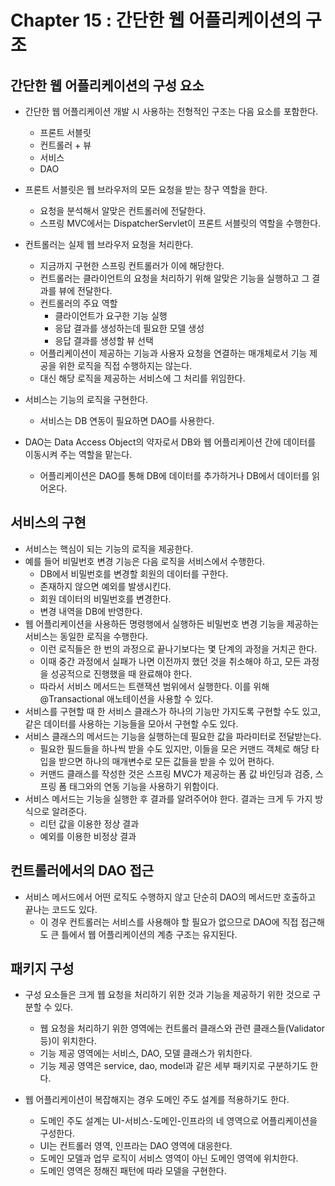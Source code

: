 ﻿# Chapter 15 : 간단한 웹 어플리케이션의 구조

## 간단한 웹 어플리케이션의 구성 요소

* 간단한 웹 어플리케이션 개발 시 사용하는 전형적인 구조는 다음 요소를 포함한다.
  * 프론트 서블릿
  * 컨트롤러 + 뷰
  * 서비스
  * DAO
  
* 프론트 서블릿은 웹 브라우저의 모든 요청을 받는 창구 역할을 한다.
  * 요청을 분석해서 알맞은 컨트롤러에 전달한다.
  * 스프링 MVC에서는 DispatcherServlet이 프론트 서블릿의 역할을 수행한다.
* 컨트롤러는 실제 웹 브라우저 요청을 처리한다.
  * 지금까지 구현한 스프링 컨트롤러가 이에 해당한다.
  * 컨트롤러는 클라이언트의 요청을 처리하기 위해 알맞은 기능을 실행하고 그 결과를 뷰에 전달한다.
  * 컨트롤러의 주요 역할
    * 클라이언트가 요구한 기능 실행
    * 응답 결과를 생성하는데 필요한 모델 생성
    * 응답 결과를 생성할 뷰 선택
  * 어플리케이션이 제공하는 기능과 사용자 요청을 연결하는 매개체로서 기능 제공을 위한 로직을 직접 수행하지는 않는다.
  * 대신 해당 로직을 제공하는 서비스에 그 처리를 위임한다.
* 서비스는 기능의 로직을 구현한다.
  * 서비스는 DB 연동이 필요하면 DAO를 사용한다.
* DAO는 Data Access Object의 약자로서 DB와 웹 어플리케이션 간에 데이터를 이동시켜 주는 역할을 맡는다.
  * 어플리케이션은 DAO를 통해 DB에 데이터를 추가하거나 DB에서 데이터를 읽어온다.

## 서비스의 구현

* 서비스는 핵심이 되는 기능의 로직을 제공한다.
* 예를 들어 비밀번호 변경 기능은 다음 로직을 서비스에서 수행한다.
  * DB에서 비밀번호를 변경할 회원의 데이터를 구한다.
  * 존재하지 않으면 예외를 발생시킨다.
  * 회원 데이터의 비밀번호를 변경한다.
  * 변경 내역을 DB에 반영한다.
* 웹 어플리케이션을 사용하든 명령행에서 실행하든 비밀번호 변경 기능을 제공하는 서비스는 동일한 로직을 수행한다.
  * 이런 로직들은 한 번의 과정으로 끝나기보다는 몇 단계의 과정을 거치곤 한다.
  * 이때 중간 과정에서 실패가 나면 이전까지 했던 것을 취소해야 하고, 모든 과정을 성공적으로 진행했을 때 완료해야 한다.
  * 따라서 서비스 메서드는 트랜잭션 범위에서 실행한다. 이를 위해 @Transactional 애노테이션을 사용할 수 있다.
* 서비스를 구현할 때 한 서비스 클래스가 하나의 기능만 가지도록 구현할 수도 있고, 같은 데이터를 사용하는 기능들을 모아서 구현할 수도 있다.
* 서비스 클래스의 메서드는 기능을 실행하는데 필요한 값을 파라미터로 전달받는다.
  * 필요한 필드들을 하나씩 받을 수도 있지만, 이들을 모은 커맨드 객체로 해당 타입을 받으면 하나의 매개변수로 모든 값들을 받을 수 있어 편하다.
  * 커맨드 클래스를 작성한 것은 스프링 MVC가 제공하는 폼 값 바인딩과 검증, 스프링 폼 태그와의 연동 기능을 사용하기 위함이다.
* 서비스 메서드는 기능을 실행한 후 결과를 알려주어야 한다. 결과는 크게 두 가지 방식으로 알려준다.
  * 리턴 값을 이용한 정상 결과
  * 예외를 이용한 비정상 결과

## 컨트롤러에서의 DAO 접근

* 서비스 메서드에서 어떤 로직도 수행하지 않고 단순히 DAO의 메서드만 호출하고 끝나는 코드도 있다.
  * 이 경우 컨트롤러는 서비스를 사용해야 할 필요가 없으므로 DAO에 직접 접근해도 큰 틀에서 웹 어플리케이션의 계층 구조는 유지된다.
  
## 패키지 구성

* 구성 요소들은 크게 웹 요청을 처리하기 위한 것과 기능을 제공하기 위한 것으로 구분할 수 있다.
  * 웹 요청을 처리하기 위한 영역에는 컨트롤러 클래스와 관련 클래스들(Validator 등)이 위치한다.
  * 기능 제공 영역에는 서비스, DAO, 모델 클래스가 위치한다.
  * 기능 제공 영역은 service, dao, model과 같은 세부 패키지로 구분하기도 한다.
  
* 웹 어플리케이션이 복잡해지는 경우 도메인 주도 설계를 적용하기도 한다.
  * 도메인 주도 설계는 UI-서비스-도메인-인프라의 네 영역으로 어플리케이션을 구성한다.
  * UI는 컨트롤러 영역, 인프라는 DAO 영역에 대응한다.
  * 도메인 모델과 업무 로직이 서비스 영역이 아닌 도메인 영역에 위치한다.
  * 도메인 영역은 정해진 패턴에 따라 모델을 구현한다.